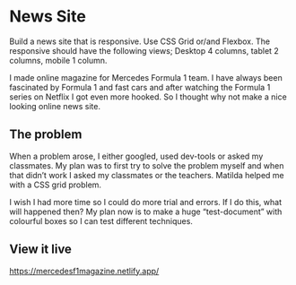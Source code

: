 # News Site

Build a news site that is responsive. Use CSS Grid or/and Flexbox. The responsive should have the following views; Desktop 4 columns, tablet 2 columns, mobile 1 column.

I made online magazine for Mercedes Formula 1 team. I have always been fascinated by Formula 1 and fast cars and after watching the Formula 1 series on Netflix I got even more hooked. So I thought why not make a nice looking online news site. 

## The problem

When a problem arose, I either googled, used dev-tools or asked my classmates. My plan was to first try to solve the problem myself and when that didn’t work I asked my classmates or the teachers. Matilda helped me with a CSS grid problem. 

I wish I had more time so I could do more trial and errors. If I do this, what will happened then? My plan now is to make a huge “test-document” with colourful boxes so I can test different techniques.


## View it live
https://mercedesf1magazine.netlify.app/
